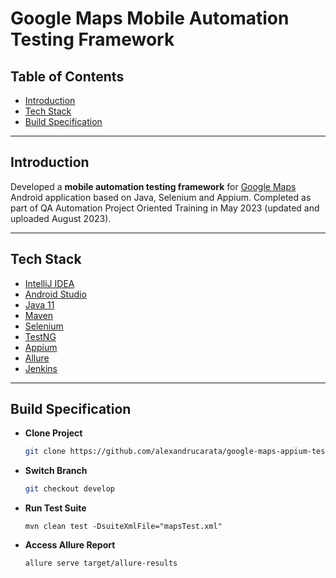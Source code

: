# Google Maps Mobile Automation Testing Framework
## Table of Contents
- [Introduction](#Introduction)
- [Tech Stack](#Tech-Stack)
- [Build Specification](#Build-Specification)
---
## Introduction
Developed a **mobile automation testing framework** for [Google Maps](https://maps.google.com/) Android application
based on Java, Selenium and Appium. 
Completed as part of QA Automation Project Oriented Training in May 2023 (updated and uploaded August 2023).

---
## Tech Stack
- [IntelliJ IDEA](https://www.jetbrains.com/idea/)
- [Android Studio](https://developer.android.com/studio)
- [Java 11](https://www.oracle.com/java/technologies/javase/jdk11-archive-downloads.html)
- [Maven](https://maven.apache.org/)
- [Selenium](https://www.selenium.dev/)
- [TestNG](https://testng.org/)
- [Appium](http://appium.io/)
- [Allure](https://docs.qameta.io/allure/)
- [Jenkins](https://www.jenkins.io/)
---
## Build Specification
- **Clone Project**
  ```bash
  git clone https://github.com/alexandrucarata/google-maps-appium-testing.git
  ```
- **Switch Branch**
  ```bash
  git checkout develop
  ```
- **Run Test Suite**
  ```shell
  mvn clean test -DsuiteXmlFile="mapsTest.xml"
  ```
- **Access Allure Report**
  ```shell
  allure serve target/allure-results
  ```
